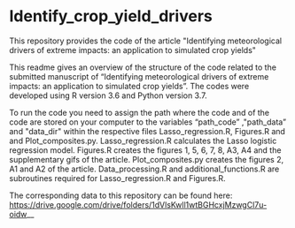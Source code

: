 # Identify_crop_yield_drivers
This repository provides the code of the article "Identifying meteorological drivers of extreme impacts: an application to simulated crop yields"

This readme gives an overview of the structure of the code related to the submitted manuscript of “Identifying meteorological drivers of extreme impacts: an application to simulated crop yields”.
The codes were developed using R version 3.6 and Python version 3.7.

To run the code you need to assign the path where the code and of the code are stored on your computer to the variables “path_code” ,"path_data” and "data_dir" within the respective files Lasso_regression.R, Figures.R and and Plot_composites.py.
Lasso_regression.R calculates the Lasso logistic regression model. 
Figures.R creates the figures 1, 5, 6, 7, 8, A3, A4 and the supplementary gifs of the article. 
Plot_composites.py creates the figures 2, A1 and A2 of the article.
Data_processing.R and additional_functions.R are subroutines required for Lasso_regression.R and Figures.R.

The corresponding data to this repository can be found here: https://drive.google.com/drive/folders/1dVlsKwll1wtBGHcxjMzwgCl7u-oidw__
